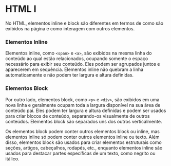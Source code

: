 # HTML I

No HTML, elementos inline e block são diferentes em termos de como são exibidos na página e como interagem com outros elementos.

### Elementos Inline
Elementos inline, como `<span>` e `<a>`, são exibidos na mesma linha do conteúdo ao qual estão relacionados, ocupando somente o espaço necessário para exibir seu conteúdo. Eles podem ser agrupados juntos e aparecerem em sequência. Elementos inline não quebram a linha automaticamente e não podem ter largura e altura definidas.

### Elementos Block
Por outro lado, elementos block, como `<p>` e `<div>`, são exibidos em uma nova linha e geralmente ocupam toda a largura disponível na sua área de conteúdo pai. Eles podem ter largura e altura definidas e podem ser usados para criar blocos de conteúdo, separando-os visualmente de outros conteúdos. Elementos block são separados uns dos outros verticalmente.

Os elementos block podem conter outros elementos block ou inline, mas elementos inline só podem conter outros elementos inline ou texto. Além disso, elementos block são usados para criar elementos estruturais como seções, artigos, cabeçalhos, rodapés, etc., enquanto elementos inline são usados para destacar partes específicas de um texto, como negrito ou itálico.
